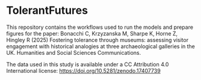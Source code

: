 # TolerantFutures
 
This repository contains the workflows used to run the models and prepare figures for the paper: Bonacchi C, Krzyzanska M, Sharpe K, Horne Z, Hingley R (2025) Fostering tolerance through museums: assessing visitor engagement with historical analogies at three archaeological galleries in the UK. Humanities and Social Sciences Communications.

The data used in this study is available under a CC Attribution 4.0 International license: https://doi.org/10.5281/zenodo.17407739 
